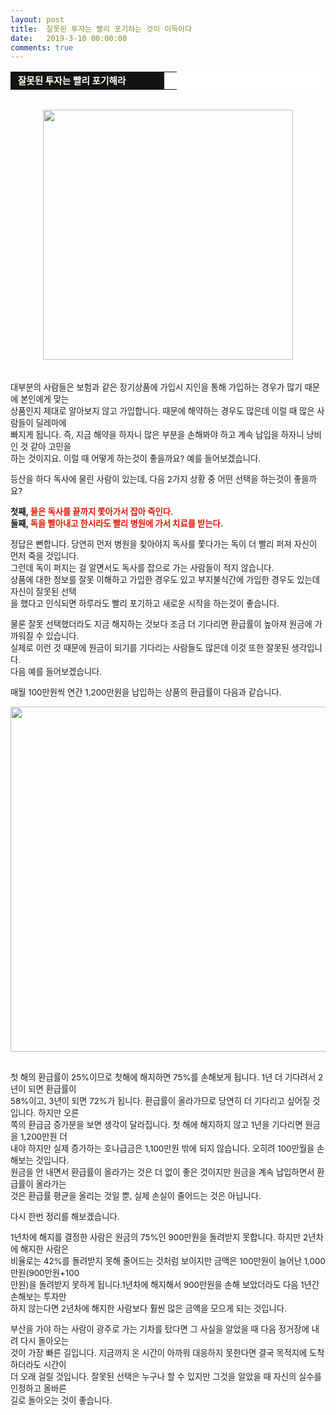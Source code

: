 ```yaml
---
layout: post
title:  잘못된 투자는 빨리 포기하는 것이 이득이다
date:   2019-3-10 00:00:00
comments: true
---
```




<div><table width="99%" bgcolor="#ffffff" cellspacing="1" cellpadding="2"><tbody><tr><td width="230" bgcolor="#141313" style-="border-bottom:#141313 1px solid; border-left:#141313 1px solid; border-top:#141313 1px solid; &#13;&#10;border-right:#141313 1px solid"><span style="color: rgb(0, 0, 0); font-family: 맑은 고딕, dotum, verdana; font-size: 11pt;"><strong><span syle="font-size:11pt"><font color="#fffff0">&nbsp;잘못된 투자는 빨리 포기해라</font></span></strong></span></td><td style="border-width: 0px 0px 1px; border-style: solid; border-color: rgb(255, 255, 255) rgb(255, 255, 255) rgb(20, 19, 19);"><span style="font-size: 11pt;"><font color="#000000">&nbsp;</font></span></td></tr></tbody></table><span style="font-size: 10pt;">﻿</span><br><div class="imageblock center" style="text-align: center; clear: both;"><span data-url="https://t1.daumcdn.net/cfile/tistory/141CF11F4C283CE94D?download" data-lightbox="lightbox"><img width="400" height="300" style="height: auto; cursor: pointer; max-width: 100%;" alt="" src="https://t1.daumcdn.net/cfile/tistory/141CF11F4C283CE94D" filename="돈4.jpg" filemime="image/jpeg"></span></div><br><br><span style="font-size: 10pt;">대부분의 사람들은 보험과 같은 장기상품에 가입시 지인을 통해 가입하는 경우가 많기&nbsp;때문에 본인에게 맞는 <br> 상품인지 제대로 </span><span style="font-size: 10pt;">알아보지 않고 가입합니다. 때문에 해약하는 경우도 많은데 이럴 때 많은 사람들이 딜레마에 <br> 빠지게 됩니다. </span><span style="font-size: 10pt;">즉, 지금 해약을 하자니 많은 부분을 손해봐야 하고 계속 납입을 하자니 낭비인 것 같아 고민을 <br> 하는 것이지요. </span><span style="font-size: 10pt;">이럴 때 어떻게 하는것이 좋을까요? 예를 들어보겠습니다.</span></div><p><span style="font-size: 10pt;">등산을 하다 독사에 물린 사람이 있는데, 다음 2가지 상황 중 어떤 선택을 하는것이 좋을까요?</span></p>
<p><strong><span style="font-size: 10pt;">첫째, <font color="#e31600">물은 독사를 끝까지 쫓아가서 잡아 죽인다.</font></span><br><span style="font-size: 10pt;">둘째, <font color="#e31600">독을 빨아내고 한시라도 빨리 병원에 가서 치료를 받는다.</font></span></strong></p>
<p><span style="font-size: 10pt;">정답은 뻔합니다. 당연히 먼저 병원을 찾아야지 독사를 쫓다가는 독이 더 빨리 퍼져 자신이 먼저 죽을 것입니다.</span><br><span style="font-size: 10pt;">그런데 독이 퍼지는 걸 알면서도 독사를 잡으로 가는 사람들이 적지 않습니다.</span><br><span style="font-size: 10pt;">상품에 대한 정보를 잘못 이해하고 가입한 경우도 있고 부지불식간에 가입한 경우도 있는데 자신이 잘못된 선택</span><br><span style="font-size: 10pt;">을 했다고 인식되면 하루라도 빨리 포기하고 새로운 시작을 하는것이 좋습니다.</span></p>
<p><span style="font-size: 10pt;">물론 잘못 선택했더라도 지금 해지하는 것보다 조금 더 기다리면 환급률이 높아져 원금에 가까워질 수 있습니다.</span><br><span style="font-size: 10pt;">실제로 이런 것 때문에 원금이 되기를 기다리는 사람들도 많은데 이것 또한 잘못된 생각입니다.</span><br><span style="font-size: 10pt;">다음 예를 들어보겠습니다.</span></p>
<p><span style="font-size: 10pt;">매월 100만원씩 연간 1,200만원을 납입하는 상품의 환급률이 다음과 같습니다.</span></p>
<p><div class="imageblock center" style="text-align: center; clear: both;"><span data-url="https://t1.daumcdn.net/cfile/tistory/2030B5224C283C5353?download" data-lightbox="lightbox"><img width="552" height="125" style="height: auto; cursor: pointer; max-width: 100%;" alt="" src="https://t1.daumcdn.net/cfile/tistory/2030B5224C283C5353" filename="잘못된투자.jpg" filemime="image/jpeg"></span></div><p><br><span style="font-size: 10pt;">첫 해의 환급률이 25%이므로 첫해에 해지하면 75%를 손해보게 됩니다. 1년 더 기다려서 2년이 되면 환급률이</span><br><span style="font-size: 10pt;">58%이고, 3년이 되면 72%가 됩니다. 환급률이 올라가므로 당연히 더 기다리고 싶어질 것입니다. 하지만 오른</span><br><span style="font-size: 10pt;">쪽의 환급금 증가분을 보면 생각이 달라집니다. 첫 해에 해지하지 않고 1년을 기다리면 원금을 1,200만원 더</span><br><span style="font-size: 10pt;">내야 하지만 실제 증가하는 호나급금은 1,100만원 밖에 되지 않습니다. 오히려 100만월을 손해보는 것입니다.</span><br><span style="font-size: 10pt;">원금을 안 내면서 환급률이 올라가는 것은 더 없이 좋은 것이지만 원금을 계속 납입하면서 환급률이 올라가는</span><br><span style="font-size: 10pt;">것은 환급률 평균을 올리는 것일 뿐, 실제 손실이 줄어드는 것은 아닙니다.</span></p>
<p></p>
<p><span style="font-size: 10pt;">다시 한번 정리를 해보겠습니다.</span></p>
<p><span style="font-size: 10pt;">1년차에 해지를 결정한 사람은 원금의 75%인 900만원을 돌려받지 못합니다. 하지만 2년차에 해지한 사람은</span><br><span style="font-size: 10pt;">비율로는 42%를 돌려받지 못해 줄어드는 것처럼 보이지만 금액은 100만원이 늘어난 1,000만원(900만원+100</span><br><span style="font-size: 10pt;">만원)을 돌려받지 못하게 됩니다.1년차에 해지해서 900만원을 손해 보았더라도 다음 1년간 손해보는 투자만</span><br><span style="font-size: 10pt;">하지 않는다면 2년차에 해지한 사람보다 훨씬 많은 금액을 모으게 되는 것입니다.</span></p>
<p><span style="font-size: 10pt;">부산을 가야 하는 사람이 광주로 가는 기차를 탔다면 그 사실을 알았을 때 다음 정거장에 내려 다시 돌아오는</span><br><span style="font-size: 10pt;">것이 가장 빠른 길입니다. 지금까지 온 시간이 아까워 대응하지 못한다면 결국 목적지에 도착하더라도 시간이</span><br><span style="font-size: 10pt;">더 오래 걸릴 것입니다. 잘못된 선택은 누구나 할 수 있지만 그것을 알았을 때 자신의 실수를 인정하고 올바른</span><br><span style="font-size: 10pt;">길로 돌아오는 것이 좋습니다. </span></p>
<p><span style="font-size: 10pt;">﻿</span><br></p>